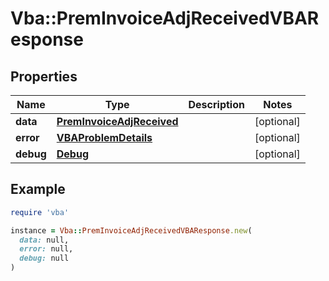 # Vba::PremInvoiceAdjReceivedVBAResponse

## Properties

| Name | Type | Description | Notes |
| ---- | ---- | ----------- | ----- |
| **data** | [**PremInvoiceAdjReceived**](PremInvoiceAdjReceived.md) |  | [optional] |
| **error** | [**VBAProblemDetails**](VBAProblemDetails.md) |  | [optional] |
| **debug** | [**Debug**](Debug.md) |  | [optional] |

## Example

```ruby
require 'vba'

instance = Vba::PremInvoiceAdjReceivedVBAResponse.new(
  data: null,
  error: null,
  debug: null
)
```

